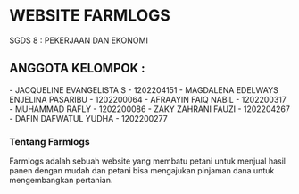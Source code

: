 <h1> WEBSITE FARMLOGS </h1>

SGDS 8 : PEKERJAAN DAN EKONOMI

<h2> ANGGOTA KELOMPOK : </h2> 
- JACQUELINE EVANGELISTA S 			    - 1202204151
- MAGDALENA EDELWAYS ENJELINA PASARIBU 	- 1202200064
- AFRAAYIN FAIQ NABIL 				    - 1202200317
- MUHAMMAD RAFLY 					        - 1202200086
- ZAKY ZAHRANI  FAUZI 				    - 1202204267
- DAFIN DAFWATUL YUDHA 				    - 1202200277

<br>

<h3>Tentang Farmlogs</h3>
Farmlogs adalah sebuah website yang membatu petani untuk menjual hasil panen dengan mudah dan petani bisa mengajukan pinjaman dana untuk mengembangkan pertanian.


